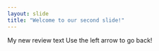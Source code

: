 ```yaml
---
layout: slide
title: "Welcome to our second slide!"
---
```

My new review text
Use the left arrow to go back!
